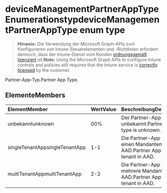 # <a name="devicemanagementpartnerapptype-enum-type"></a><span data-ttu-id="2b2c9-101">deviceManagementPartnerAppType Enumerationstyp</span><span class="sxs-lookup"><span data-stu-id="2b2c9-101">deviceManagementPartnerAppType enum type</span></span>

> <span data-ttu-id="2b2c9-102">**Hinweis:** Die Verwendung der Microsoft Graph-APIs zum Konfigurieren von Intune-Steuerelementen und -Richtlinien erfordert dennoch, dass der Intune-Dienst vom Kunden [ordnungsgemäß lizenziert](https://go.microsoft.com/fwlink/?linkid=839381) ist.</span><span class="sxs-lookup"><span data-stu-id="2b2c9-102">**Note:** Using the Microsoft Graph APIs to configure Intune controls and policies still requires that the Intune service is [correctly licensed](https://go.microsoft.com/fwlink/?linkid=839381) by the customer.</span></span>

<span data-ttu-id="2b2c9-103">Partner-App-Typ.</span><span class="sxs-lookup"><span data-stu-id="2b2c9-103">Partner App Type.</span></span>
## <a name="members"></a><span data-ttu-id="2b2c9-104">Elemente</span><span class="sxs-lookup"><span data-stu-id="2b2c9-104">Members</span></span>
|<span data-ttu-id="2b2c9-105">Element</span><span class="sxs-lookup"><span data-stu-id="2b2c9-105">Member</span></span>|<span data-ttu-id="2b2c9-106">Wert</span><span class="sxs-lookup"><span data-stu-id="2b2c9-106">Value</span></span>|<span data-ttu-id="2b2c9-107">Beschreibung</span><span class="sxs-lookup"><span data-stu-id="2b2c9-107">Description</span></span>|
|:---|:---|:---|
|<span data-ttu-id="2b2c9-108">unbekannt</span><span class="sxs-lookup"><span data-stu-id="2b2c9-108">unknown</span></span>|<span data-ttu-id="2b2c9-109">0</span><span class="sxs-lookup"><span data-stu-id="2b2c9-109">0%</span></span>|<span data-ttu-id="2b2c9-110">Der Partner-App-Typ ist unbekannt.</span><span class="sxs-lookup"><span data-stu-id="2b2c9-110">Partner App type is unknown.</span></span>|
|<span data-ttu-id="2b2c9-111">singleTenantApp</span><span class="sxs-lookup"><span data-stu-id="2b2c9-111">singleTenantApp</span></span>|<span data-ttu-id="2b2c9-112">1</span><span class="sxs-lookup"><span data-stu-id="2b2c9-112">-1</span></span>|<span data-ttu-id="2b2c9-113">Die Partner-App hat nur einen Mandanten in AAD.</span><span class="sxs-lookup"><span data-stu-id="2b2c9-113">Partner App is Single tenant in AAD.</span></span>|
|<span data-ttu-id="2b2c9-114">multiTenantApp</span><span class="sxs-lookup"><span data-stu-id="2b2c9-114">multiTenantApp</span></span>|<span data-ttu-id="2b2c9-115">2</span><span class="sxs-lookup"><span data-stu-id="2b2c9-115">-2</span></span>|<span data-ttu-id="2b2c9-116">Die Partner-App hat mehrere Mandanten in AAD.</span><span class="sxs-lookup"><span data-stu-id="2b2c9-116">Partner App is Multi tenant in AAD.</span></span>|









